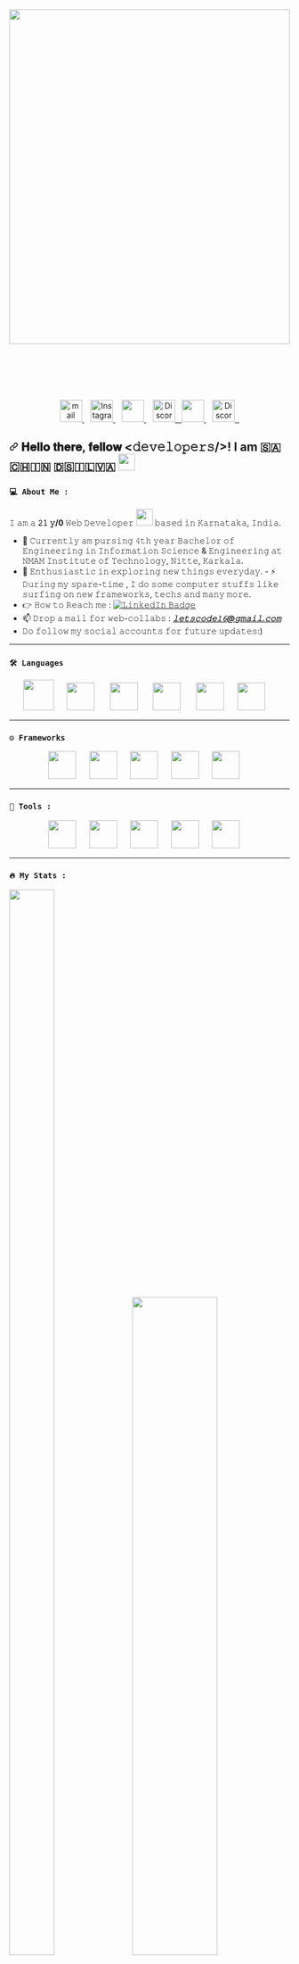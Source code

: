 <!--
<kbd>
<img src="https://holopin.me/sachindsilva16" height="300"  align="center" style="margin-bottom:20px;display:flex;align-items:center;justify-content:center;width:800px;height:auto;"/>
</kbd>

-->






<div id="header" align="center" style="display:flex;justify-content:center;align-items:center;margin-bottom:50px;margin-top:50px;">
<img src="https://media.giphy.com/media/v1.Y2lkPTc5MGI3NjExZWUzNTAxNmU0MjBmNjg1MmMyNTEzODc5YjRmMTQ5YjdiNzg5YWFjMCZjdD1n/dWesBcTLavkZuG35MI/giphy.gif" style="margin-bottom:50px;" height="600" width="100%">
  
  <!-- <img src="https://media.giphy.com/media/Q8xuJjjxQHHJdHn7gJ/giphy.gif" height="40" width="30" align="right"> -->
</div>

<!-- <div class="badges" align="center" style="margin-top:100px;">
      <a href="https://www.linkedin.com/in/sachin-dsilva-43169a1bb">
        <img
          src="https://img.shields.io/badge/LinkedIn-blue?logo=linkedin&logoColor=white&style=plastic"  target="_blank"
        />
      </a>
      <a href="https://twitter.com/sachinrons123" target="_blank">
        <img
          src="https://img.shields.io/badge/Twitter-blue?logo=twitter&logoColor=white&style=plastic"
        >
      </a>
      <a href="https://www.instagram.com/sachin.dsilva_/" target="_blank">
        <img
          src="https://img.shields.io/badge/Instagram-FF1493?logo=instagram&logoColor=white&style=plastic"
        />
      </a>
      <a href="https://www.github.com/sachindsilva16" target="_blank">
        <img
          src="https://img.shields.io/badge/GitHub-black?logo=github&logoColor=white&style=plastic"
        />
      </a>
    </div> -->

 <p align="center" dir="auto">
<!--   GMAIL -->
     <a href="mailto:sachinronson16@gmail.com">
    <img src="https://www.svgrepo.com/show/452213/gmail.svg" height="40px" alt="mail" data-canonical-src="https://www.svgrepo.com/show/223047/gmail.svg" style="max-width: 100%;">
    </a>&nbsp;&nbsp;
<!--   INSTAGRAM  -->
  
<a href="https://www.instagram.com/sachin.dsilva_/" rel="nofollow">
    <img src="https://www.svgrepo.com/show/452229/instagram-1.svg" height="40px" alt="Instagram" data-canonical-src="https://www.svgrepo.com/show/452229/instagram-1.svg" style="max-width: 100%;">
    </a>&nbsp;&nbsp;
<!--     TWITTER  -->
  <a href="https://twitter.com/sachinrons123" rel="nofollow">
    <img src="https://www.svgrepo.com/show/452123/twitter.svg" height="40px" data-canonical-src="https://www.svgrepo.com/show/475689/twitter-color.svg" style="max-width: 100%;">
    </a>&nbsp;&nbsp;
    <!-- TELEGRAM -->
  <a href="https://t.me/ise_nmamit" rel="nofollow">
     <img src="https://www.svgrepo.com/show/452115/telegram.svg" height="40px" alt="Discord" data-canonical-src="https://www.svgrepo.com/show/452115/telegram.svg" style="max-width: 100%;">&nbsp;&nbsp;
<!--     LINKEDIN  -->

 <a href="https://www.linkedin.com/in/sachin-dsilva-43169a1bb" rel="nofollow">
    <img src="https://www.svgrepo.com/show/448234/linkedin.svg" height="40px" data-canonical-src="https://www.svgrepo.com/show/448234/linkedin.svg" style="max-width: 100%;">
    </a>&nbsp;&nbsp;
<!-- DISCORD  -->
  <a href="https://discord.com/invite/sachindsilva#2655" rel="nofollow">
     <img src="https://www.svgrepo.com/show/353655/discord-icon.svg" height="40px" alt="Discord" data-canonical-src="https://www.svgrepo.com/show/353655/discord-icon.svg" style="max-width: 100%;">&nbsp;&nbsp;
</p>

<h2 dir="auto"><a id="user-content--𝐇𝐞𝐥𝐥𝐨-𝐭𝐡𝐞𝐫𝐞-𝐟𝐞𝐥𝐥𝐨𝐰-𝚍𝚎𝚟𝚎𝚕𝚘𝚙𝚎𝚛𝚜-" class="anchor" aria-hidden="true" href="#-𝐇𝐞𝐥𝐥𝐨-𝐭𝐡𝐞𝐫𝐞-𝐟𝐞𝐥𝐥𝐨𝐰-𝚍𝚎𝚟𝚎𝚕𝚘𝚙𝚎𝚛𝚜-"><svg class="octicon octicon-link" viewBox="0 0 16 16" version="1.1" width="16" height="16" aria-hidden="true"><path d="m7.775 3.275 1.25-1.25a3.5 3.5 0 1 1 4.95 4.95l-2.5 2.5a3.5 3.5 0 0 1-4.95 0 .751.751 0 0 1 .018-1.042.751.751 0 0 1 1.042-.018 1.998 1.998 0 0 0 2.83 0l2.5-2.5a2.002 2.002 0 0 0-2.83-2.83l-1.25 1.25a.751.751 0 0 1-1.042-.018.751.751 0 0 1-.018-1.042Zm-4.69 9.64a1.998 1.998 0 0 0 2.83 0l1.25-1.25a.751.751 0 0 1 1.042.018.751.751 0 0 1 .018 1.042l-1.25 1.25a3.5 3.5 0 1 1-4.95-4.95l2.5-2.5a3.5 3.5 0 0 1 4.95 0 .751.751 0 0 1-.018 1.042.751.751 0 0 1-1.042.018 1.998 1.998 0 0 0-2.83 0l-2.5 2.5a1.998 1.998 0 0 0 0 2.83Z"></path></svg></a> 𝐇𝐞𝐥𝐥𝐨 𝐭𝐡𝐞𝐫𝐞, 𝐟𝐞𝐥𝐥𝐨𝐰 &lt;𝚍𝚎𝚟𝚎𝚕𝚘𝚙𝚎𝚛𝚜/&gt;! I am 🇸​​🇦​​🇨​​🇭​​🇮​​🇳​ ​🇩​​🇸​​🇮​​🇱​​🇻​​🇦​ <a target="_blank" rel="noopener noreferrer nofollow" href="https://user-images.githubusercontent.com/42378118/110234147-e3259600-7f4e-11eb-95be-0c4047144dea.gif"><img src="https://user-images.githubusercontent.com/42378118/110234147-e3259600-7f4e-11eb-95be-0c4047144dea.gif" width="30" data-animated-image="" style="max-width: 100%;"></a></h2>
</div>



### `💻 About Me :`


𝙸 𝚊𝚖 𝚊 __𝟸𝟷 𝚢/0__ 𝚆𝚎𝚋 𝙳𝚎𝚟𝚎𝚕𝚘𝚙𝚎𝚛 <img src="https://media.giphy.com/media/WUlplcMpOCEmTGBtBW/giphy.gif" width="30"> 𝚋𝚊𝚜𝚎𝚍 𝚒𝚗 𝙺𝚊𝚛𝚗𝚊𝚝𝚊𝚔𝚊, 𝙸𝚗𝚍𝚒𝚊.  
- 📗 𝙲𝚞𝚛𝚛𝚎𝚗𝚝𝚕𝚢 𝚊𝚖 𝚙𝚞𝚛𝚜𝚒𝚗𝚐 𝟺𝚝𝚑 𝚢𝚎𝚊𝚛 𝙱𝚊𝚌𝚑𝚎𝚕𝚘𝚛 𝚘𝚏 𝙴𝚗𝚐𝚒𝚗𝚎𝚎𝚛𝚒𝚗𝚐 𝚒𝚗 𝙸𝚗𝚏𝚘𝚛𝚖𝚊𝚝𝚒𝚘𝚗 𝚂𝚌𝚒𝚎𝚗𝚌𝚎 & 𝙴𝚗𝚐𝚒𝚗𝚎𝚎𝚛𝚒𝚗𝚐 𝚊𝚝 𝙽𝙼𝙰𝙼 𝙸𝚗𝚜𝚝𝚒𝚝𝚞𝚝𝚎 𝚘𝚏 𝚃𝚎𝚌𝚑𝚗𝚘𝚕𝚘𝚐𝚢, 𝙽𝚒𝚝𝚝𝚎, 𝙺𝚊𝚛𝚔𝚊𝚕𝚊.
- 🌱 𝙴𝚗𝚝𝚑𝚞𝚜𝚒𝚊𝚜𝚝𝚒𝚌 𝚒𝚗 𝚎𝚡𝚙𝚕𝚘𝚛𝚒𝚗𝚐 𝚗𝚎𝚠 𝚝𝚑𝚒𝚗𝚐𝚜 𝚎𝚟𝚎𝚛𝚢𝚍𝚊𝚢. - ⚡ 𝙳𝚞𝚛𝚒𝚗𝚐 𝚖𝚢 𝚜𝚙𝚊𝚛𝚎-𝚝𝚒𝚖𝚎 , 𝙸 𝚍𝚘 𝚜𝚘𝚖𝚎 𝚌𝚘𝚖𝚙𝚞𝚝𝚎𝚛 𝚜𝚝𝚞𝚏𝚏𝚜 𝚕𝚒𝚔𝚎 𝚜𝚞𝚛𝚏𝚒𝚗𝚐 𝚘𝚗 𝚗𝚎𝚠 𝚏𝚛𝚊𝚖𝚎𝚠𝚘𝚛𝚔𝚜, 𝚝𝚎𝚌𝚑𝚜 𝚊𝚗𝚍 𝚖𝚊𝚗𝚢 𝚖𝚘𝚛𝚎.
- 👉 𝙷𝚘𝚠 𝚝𝚘 𝚁𝚎𝚊𝚌𝚑 𝚖𝚎  : [![𝙻𝚒𝚗𝚔𝚎𝚍𝙸𝚗 𝙱𝚊𝚍𝚐𝚎](𝚑𝚝𝚝𝚙𝚜://𝚒𝚖𝚐.𝚜𝚑𝚒𝚎𝚕𝚍𝚜.𝚒𝚘/𝚋𝚊𝚍𝚐𝚎/𝙻𝚒𝚗𝚔𝚎𝚍𝙸𝚗-𝚋𝚕𝚞𝚎?𝚕𝚘𝚐𝚘=𝚕𝚒𝚗𝚔𝚎𝚍𝚒𝚗&𝚕𝚘𝚐𝚘𝙲𝚘𝚕𝚘𝚛=𝚠𝚑𝚒𝚝𝚎&𝚜𝚝𝚢𝚕𝚎=𝚙𝚕𝚊𝚜𝚝𝚒𝚌)](𝚑𝚝𝚝𝚙𝚜://𝚠𝚠𝚠.𝚕𝚒𝚗𝚔𝚎𝚍𝚒𝚗.𝚌𝚘𝚖/𝚒𝚗/𝚜𝚊𝚌𝚑𝚒𝚗-𝚍𝚜𝚒𝚕𝚟𝚊-𝟺𝟹𝟷𝟼𝟿𝚊𝟷𝚋𝚋)
- 📫 𝙳𝚛𝚘𝚙 𝚊 𝚖𝚊𝚒𝚕 𝚏𝚘𝚛 𝚠𝚎𝚋-𝚌𝚘𝚕𝚕𝚊𝚋𝚜 : ***[𝚕𝚎𝚝𝚜𝚌𝚘𝚍𝚎𝟷𝟼@𝚐𝚖𝚊𝚒𝚕.𝚌𝚘𝚖](𝚖𝚊𝚒𝚕𝚝𝚘:𝚕𝚎𝚝𝚜𝚌𝚘𝚍𝚎𝟷𝟼@𝚐𝚖𝚊𝚒𝚕.𝚌𝚘𝚖)***
- 𝙳𝚘 𝚏𝚘𝚕𝚕𝚘𝚠 𝚖𝚢 𝚜𝚘𝚌𝚒𝚊𝚕 𝚊𝚌𝚌𝚘𝚞𝚗𝚝𝚜 𝚏𝚘𝚛 𝚏𝚞𝚝𝚞𝚛𝚎 𝚞𝚙𝚍𝚊𝚝𝚎𝚜:)
___




### `🛠️ Languages`

<p align="center" dir="auto">
  <a target="_blank" rel="noopener noreferrer nofollow" href="https://camo.githubusercontent.com/d4642b1fb5a084e324973c450699a91866e0471fa93351eefa98f5383e342d27/68747470733a2f2f7777772e7376677265706f2e636f6d2f73686f772f3334393430322f68746d6c352e737667"><img src="https://www.svgrepo.com/show/373528/cpp3.svg" height="55px" data-canonical-src="https://www.svgrepo.com/show/349402/html5.svg" style="max-width: 100%;"></a>
  &nbsp;&nbsp;&nbsp;&nbsp;
    <a target="_blank" rel="noopener noreferrer nofollow" href="https://camo.githubusercontent.com/d4642b1fb5a084e324973c450699a91866e0471fa93351eefa98f5383e342d27/68747470733a2f2f7777772e7376677265706f2e636f6d2f73686f772f3334393430322f68746d6c352e737667"><img src="https://camo.githubusercontent.com/d4642b1fb5a084e324973c450699a91866e0471fa93351eefa98f5383e342d27/68747470733a2f2f7777772e7376677265706f2e636f6d2f73686f772f3334393430322f68746d6c352e737667" height="50px" data-canonical-src="https://www.svgrepo.com/show/349402/html5.svg" style="max-width: 100%;"></a>
    &nbsp;&nbsp;&nbsp;&nbsp;&nbsp;
    <a target="_blank" rel="noopener noreferrer nofollow" href="https://camo.githubusercontent.com/dc60322aa209118df2560b0ad9b2c39f802813b86748b9691aa0448f64928a6a/68747470733a2f2f7777772e7376677265706f2e636f6d2f73686f772f3334393333302f637373332e737667"><img src="https://camo.githubusercontent.com/dc60322aa209118df2560b0ad9b2c39f802813b86748b9691aa0448f64928a6a/68747470733a2f2f7777772e7376677265706f2e636f6d2f73686f772f3334393333302f637373332e737667" height="50px" data-canonical-src="https://www.svgrepo.com/show/349330/css3.svg" style="max-width: 100%;"></a>
    &nbsp;&nbsp;&nbsp;&nbsp;&nbsp;
    <a target="_blank" rel="noopener noreferrer nofollow" href="https://camo.githubusercontent.com/1fed07091d02bc63d741c771bc8a423fe660c8f5fab7a4ea49655c3499a3080d/68747470733a2f2f7777772e7376677265706f2e636f6d2f73686f772f3334393431392f6a6176617363726970742e737667"><img src="https://camo.githubusercontent.com/1fed07091d02bc63d741c771bc8a423fe660c8f5fab7a4ea49655c3499a3080d/68747470733a2f2f7777772e7376677265706f2e636f6d2f73686f772f3334393431392f6a6176617363726970742e737667" height="50px" data-canonical-src="https://www.svgrepo.com/show/349419/javascript.svg" style="max-width: 100%;"></a>
    &nbsp;&nbsp;&nbsp;&nbsp;&nbsp;
    <a target="_blank" rel="noopener noreferrer nofollow" href="https://camo.githubusercontent.com/292f45fc7b9bab8b56ca45bd26dc3ec29b84b4641d3b3c272b1a9455af0e640e/68747470733a2f2f7777772e7376677265706f2e636f6d2f73686f772f3337343031362f707974686f6e2e737667"><img src="https://camo.githubusercontent.com/292f45fc7b9bab8b56ca45bd26dc3ec29b84b4641d3b3c272b1a9455af0e640e/68747470733a2f2f7777772e7376677265706f2e636f6d2f73686f772f3337343031362f707974686f6e2e737667" height="50px" data-canonical-src="https://www.svgrepo.com/show/374016/python.svg" style="max-width: 100%;"></a>
    &nbsp;&nbsp;&nbsp;&nbsp;    
    <a target="_blank" rel="noopener noreferrer nofollow" href="https://camo.githubusercontent.com/292f45fc7b9bab8b56ca45bd26dc3ec29b84b4641d3b3c272b1a9455af0e640e/68747470733a2f2f7777772e7376677265706f2e636f6d2f73686f772f3337343031362f707974686f6e2e737667"><img src="https://www.svgrepo.com/show/452234/java.svg" height="50px" data-canonical-src="https://www.svgrepo.com/svg/452234/java.svg" style="max-width: 100%;"></a>
    &nbsp;&nbsp;&nbsp;&nbsp;    
</p>

___

### `⚙ Frameworks`

<p align="center" dir="auto">
<!--   REACT JS -->
<a target="_blank" rel="noopener noreferrer nofollow" href="https://camo.githubusercontent.com/819148d68ac2798eb170d2da38c0924450f01d501b1f34b66072c4fdb1c1aa9a/68747470733a2f2f7777772e7376677265706f2e636f6d2f73686f772f3335353139302f72656163746a732e737667"><img src="https://camo.githubusercontent.com/819148d68ac2798eb170d2da38c0924450f01d501b1f34b66072c4fdb1c1aa9a/68747470733a2f2f7777772e7376677265706f2e636f6d2f73686f772f3335353139302f72656163746a732e737667" height="50px" data-canonical-src="https://www.svgrepo.com/show/355190/reactjs.svg" style="max-width: 100%;"></a>&nbsp;&nbsp;&nbsp;&nbsp;&nbsp;
<!-- TAILWIND -->
<a target="_blank" rel="noopener noreferrer nofollow" href="https://camo.githubusercontent.com/a02ade9e3cfc83eed0699d7189b5d2673a2def6149b4df0f8698f822ef463793/68747470733a2f2f7777772e7376677265706f2e636f6d2f73686f772f3337343131382f7461696c77696e642e737667"><img src="https://camo.githubusercontent.com/a02ade9e3cfc83eed0699d7189b5d2673a2def6149b4df0f8698f822ef463793/68747470733a2f2f7777772e7376677265706f2e636f6d2f73686f772f3337343131382f7461696c77696e642e737667" height="50px" data-canonical-src="https://www.svgrepo.com/show/374118/tailwind.svg" style="max-width: 100%;"></a>&nbsp;&nbsp;&nbsp;&nbsp;&nbsp;
  <!-- MONGODB -->
    <a target="_blank" rel="noopener noreferrer nofollow" href="https://user-images.githubusercontent.com/88571833/190920486-b3bdd188-056d-4cbc-9bcc-4e7b6254df74.png"><img src="https://user-images.githubusercontent.com/88571833/190920486-b3bdd188-056d-4cbc-9bcc-4e7b6254df74.png" height="50px" style="max-width: 100%;"></a>&nbsp;&nbsp;&nbsp;&nbsp;&nbsp;
<!--   MYSQL -->
   <a target="_blank" rel="noopener noreferrer nofollow" href="https://camo.githubusercontent.com/6111cee1810d90f4383f261ec650917b1925b56599ab2962485b61315e0ad79e/68747470733a2f2f7777772e7376677265706f2e636f6d2f73686f772f3330333235312f6d7973716c2d6c6f676f2e737667"><img src="https://camo.githubusercontent.com/6111cee1810d90f4383f261ec650917b1925b56599ab2962485b61315e0ad79e/68747470733a2f2f7777772e7376677265706f2e636f6d2f73686f772f3330333235312f6d7973716c2d6c6f676f2e737667" height="50px" data-canonical-src="https://www.svgrepo.com/show/303251/mysql-logo.svg" style="max-width: 100%;"></a>&nbsp;&nbsp;&nbsp;&nbsp;&nbsp;
<!--   NODEJS -->
  <a target="_blank" rel="noopener noreferrer nofollow" href="https://camo.githubusercontent.com/079db18b204feb62b36de18e68f71011a897454970b0352c38875b3a798ed59a/68747470733a2f2f7777772e7376677265706f2e636f6d2f73686f772f3435323037352f6e6f64652d6a732e737667"><img src="https://camo.githubusercontent.com/079db18b204feb62b36de18e68f71011a897454970b0352c38875b3a798ed59a/68747470733a2f2f7777772e7376677265706f2e636f6d2f73686f772f3435323037352f6e6f64652d6a732e737667" height="50px" data-canonical-src="https://www.svgrepo.com/show/452075/node-js.svg" style="max-width: 100%;"></a>&nbsp;&nbsp;&nbsp;&nbsp;&nbsp;
</p>

___

### `🔨 Tools : `

<p align="center" dir="auto">
<!-- GIT -->
  <a target="_blank" rel="noopener noreferrer nofollow" href="https://camo.githubusercontent.com/d4df888d2e1956b182592a62e52e5a22b39209ebbb65e45220161f269a10ab92/68747470733a2f2f7777772e7376677265706f2e636f6d2f73686f772f3337333632332f6769742e737667"><img src="https://camo.githubusercontent.com/d4df888d2e1956b182592a62e52e5a22b39209ebbb65e45220161f269a10ab92/68747470733a2f2f7777772e7376677265706f2e636f6d2f73686f772f3337333632332f6769742e737667" height="50px" data-canonical-src="https://www.svgrepo.com/show/373623/git.svg" style="max-width: 100%;"></a>&nbsp;&nbsp;&nbsp;&nbsp;&nbsp;
<!--   GITHUB -->
      <a target="_blank" rel="noopener noreferrer nofollow" href="https://camo.githubusercontent.com/3f7946d116b7e0e17a929a5636c3d75bd12144218ae215b6c8007a99ea2f5991/68747470733a2f2f7777772e7376677265706f2e636f6d2f73686f772f3331323235392f6769746875622e737667"><img src="https://camo.githubusercontent.com/3f7946d116b7e0e17a929a5636c3d75bd12144218ae215b6c8007a99ea2f5991/68747470733a2f2f7777772e7376677265706f2e636f6d2f73686f772f3331323235392f6769746875622e737667" height="50px" data-canonical-src="https://www.svgrepo.com/show/312259/github.svg" style="max-width: 100%;"></a>&nbsp;&nbsp;&nbsp;&nbsp;&nbsp;
<!--   FIGMA -->
     <a target="_blank" rel="noopener noreferrer nofollow" href="https://camo.githubusercontent.com/320375a599482ee00864b38caa44a093f6c69d0036826600f6c466687ed8f10b/68747470733a2f2f7777772e7376677265706f2e636f6d2f73686f772f3434383232322f6669676d612e737667"><img src="https://camo.githubusercontent.com/320375a599482ee00864b38caa44a093f6c69d0036826600f6c466687ed8f10b/68747470733a2f2f7777772e7376677265706f2e636f6d2f73686f772f3434383232322f6669676d612e737667" height="50px" data-canonical-src="https://www.svgrepo.com/show/448222/figma.svg" style="max-width: 100%;"></a>&nbsp;&nbsp;&nbsp;&nbsp;&nbsp;
<!-- ADOBE PHOTOSHOP -->
   <a target="_blank" rel="noopener noreferrer nofollow" href="https://camo.githubusercontent.com/ce4f8ec9866b02c150ddc35f6840d5097b345676f43f1c7c8228d5e710aab62e/68747470733a2f2f75706c6f61642e77696b696d656469612e6f72672f77696b6970656469612f636f6d6d6f6e732f7468756d622f612f61662f41646f62655f50686f746f73686f705f43435f69636f6e2e7376672f3130323470782d41646f62655f50686f746f73686f705f43435f69636f6e2e7376672e706e673f3230323030363136303733363137"><img src="https://camo.githubusercontent.com/ce4f8ec9866b02c150ddc35f6840d5097b345676f43f1c7c8228d5e710aab62e/68747470733a2f2f75706c6f61642e77696b696d656469612e6f72672f77696b6970656469612f636f6d6d6f6e732f7468756d622f612f61662f41646f62655f50686f746f73686f705f43435f69636f6e2e7376672f3130323470782d41646f62655f50686f746f73686f705f43435f69636f6e2e7376672e706e673f3230323030363136303733363137" height="50px" data-canonical-src="https://upload.wikimedia.org/wikipedia/commons/thumb/a/af/Adobe_Photoshop_CC_icon.svg/1024px-Adobe_Photoshop_CC_icon.svg.png?20200616073617" style="max-width: 100%;"></a>&nbsp;&nbsp;&nbsp;&nbsp;&nbsp;
<!-- CANVAS -->
   <a target="_blank" rel="noopener noreferrer nofollow" href="https://camo.githubusercontent.com/eb334b54d725510561454e90d834d30502cbbaa74e887f138efa758757023b04/68747470733a2f2f7365656b6c6f676f2e636f6d2f696d616765732f432f63616e76612d6c6f676f2d423442453235373239412d7365656b6c6f676f2e636f6d2e706e67"><img src="https://camo.githubusercontent.com/eb334b54d725510561454e90d834d30502cbbaa74e887f138efa758757023b04/68747470733a2f2f7365656b6c6f676f2e636f6d2f696d616765732f432f63616e76612d6c6f676f2d423442453235373239412d7365656b6c6f676f2e636f6d2e706e67" height="50px" data-canonical-src="https://seeklogo.com/images/C/canva-logo-B4BE25729A-seeklogo.com.png" style="max-width: 100%;"></a>&nbsp;&nbsp;&nbsp;&nbsp;&nbsp;
</p>

___
 
 ### ` 🔥 My Stats : `
 


<div class='container'>
<img style="height: 70%; width: 40%;" class="img" src="https://github-readme-stats.vercel.app/api/top-langs/?username=sachindsilva16&theme=radical&layout=compact" />
&nbsp;
&nbsp;
<img style="height: auto; width: 55%;" class="img" src="https://github-readme-stats.vercel.app/api?username=sachindsilva16&show_icons=true&theme=radical" /></div>
</div>
  
  
<div align="center">
  <a href="http://github-readme-streak-stats.herokuapp.com?user=sachindsilva16&theme=dark">
  <img align="center" src="http://github-readme-streak-stats.herokuapp.com?user=sachindsilva16&theme=radical" />
</a>

<p align="left"> <img src="https://komarev.com/ghpvc/?username=sachindsilva16&label=Profile%20views&color=0e75b6&style=flat" alt="sachindsilva16" /> </p>

<p align="center"> 
<a href="https://github.com/ryo-ma/github-profile-trophy"><img src="https://github-profile-trophy.vercel.app/?username=sachindsilva16" alt="sachindsilva16" /></a> 
</p>

<p align="left"> <a href="https://twitter.com/sachinrons123" target="blank"><img src="https://img.shields.io/twitter/follow/sachinrons123?logo=twitter&style=for-the-badge" alt="sachinrons123" /></a> </p>

<h3 align="center">Connect with me:</h3>
<p align="center">
<a href="https://twitter.com/sachinrons123" target="blank"><img align="center" src="https://raw.githubusercontent.com/rahuldkjain/github-profile-readme-generator/master/src/images/icons/Social/twitter.svg" alt="sachinrons123" height="30" width="40" /></a>
<a href="https://linkedin.com/in/sachin-dsilva-43169a1bb" target="blank"><img align="center" src="https://raw.githubusercontent.com/rahuldkjain/github-profile-readme-generator/master/src/images/icons/Social/linked-in-alt.svg" alt="sachin-dsilva-43169a1bb" height="30" width="40" /></a>
<a href="https://codesandbox.com/sachindsilva16" target="blank"><img align="center" src="https://raw.githubusercontent.com/rahuldkjain/github-profile-readme-generator/master/src/images/icons/Social/codesandbox.svg" alt="sachindsilva16" height="30" width="40" /></a>
</p>
<p align="center" dir="auto">
<!--   GMAIL -->
     <a href="mailto:sachinronson16@gmail.com">
    <img src="https://www.svgrepo.com/show/452213/gmail.svg" height="40px" alt="mail" data-canonical-src="https://www.svgrepo.com/show/223047/gmail.svg" style="max-width: 100%;">
    </a>&nbsp;&nbsp;
<!--   INSTAGRAM  -->
  
<a href="https://www.instagram.com/sachin.dsilva_/" rel="nofollow">
    <img src="https://www.svgrepo.com/show/452229/instagram-1.svg" height="40px" alt="Instagram" data-canonical-src="https://www.svgrepo.com/show/452229/instagram-1.svg" style="max-width: 100%;">
    </a>&nbsp;&nbsp;
<!--     TWITTER  -->
  <a href="https://twitter.com/sachinrons123" rel="nofollow">
    <img src="https://www.svgrepo.com/show/452123/twitter.svg" height="40px" data-canonical-src="https://www.svgrepo.com/show/475689/twitter-color.svg" style="max-width: 100%;">
    </a>&nbsp;&nbsp;
    <!-- TELEGRAM -->
  <a href="https://discord.com/invite/sachindsilva#2655" rel="nofollow">
     <img src="https://www.svgrepo.com/show/452115/telegram.svg" height="40px" alt="Discord" data-canonical-src="https://www.svgrepo.com/show/452115/telegram.svg" style="max-width: 100%;">&nbsp;&nbsp;
<!--     LINKEDIN  -->

 <a href="https://www.linkedin.com/in/sachin-dsilva-43169a1bb" rel="nofollow">
    <img src="https://www.svgrepo.com/show/448234/linkedin.svg" height="40px" data-canonical-src="https://www.svgrepo.com/show/448234/linkedin.svg" style="max-width: 100%;">
    </a>&nbsp;&nbsp;
<!-- DISCORD  -->
  <a href="https://discord.com/invite/sachindsilva#2655" rel="nofollow">
     <img src="https://www.svgrepo.com/show/353655/discord-icon.svg" height="40px" alt="Discord" data-canonical-src="https://www.svgrepo.com/show/353655/discord-icon.svg" style="max-width: 100%;">&nbsp;&nbsp;
</p>





- [x] 👉                            **[𝙲𝚑𝚎𝚌𝚔𝚘𝚞𝚝 𝚖𝚢 𝙶𝚒𝚝𝙷𝚞𝚋 𝟸.𝟶 𝚏𝚘𝚛 𝚘𝚝𝚑𝚎𝚛 𝚛𝚎𝚜𝚘𝚞𝚛𝚌𝚎𝚜](https://www.github.com/amppmann)**

---
